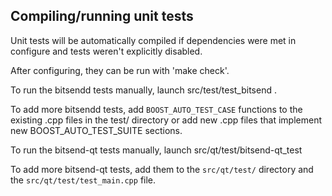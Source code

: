 Compiling/running unit tests
------------------------------------

Unit tests will be automatically compiled if dependencies were met in configure
and tests weren't explicitly disabled.

After configuring, they can be run with 'make check'.

To run the bitsendd tests manually, launch src/test/test_bitsend .

To add more bitsendd tests, add `BOOST_AUTO_TEST_CASE` functions to the existing
.cpp files in the test/ directory or add new .cpp files that
implement new BOOST_AUTO_TEST_SUITE sections.

To run the bitsend-qt tests manually, launch src/qt/test/bitsend-qt_test

To add more bitsend-qt tests, add them to the `src/qt/test/` directory and
the `src/qt/test/test_main.cpp` file.
